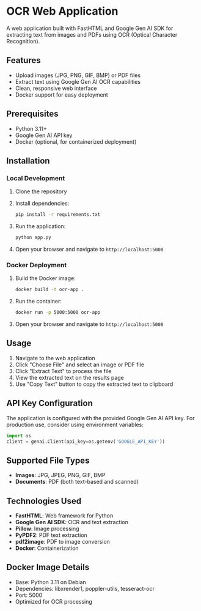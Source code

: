 # OCR Web Application

A web application built with FastHTML and Google Gen AI SDK for extracting text from images and PDFs using OCR (Optical Character Recognition).

## Features

- Upload images (JPG, PNG, GIF, BMP) or PDF files
- Extract text using Google Gen AI OCR capabilities
- Clean, responsive web interface
- Docker support for easy deployment

## Prerequisites

- Python 3.11+
- Google Gen AI API key
- Docker (optional, for containerized deployment)

## Installation

### Local Development

1. Clone the repository
2. Install dependencies:
   ```bash
   pip install -r requirements.txt
   ```

3. Run the application:
   ```bash
   python app.py
   ```

4. Open your browser and navigate to `http://localhost:5000`

### Docker Deployment

1. Build the Docker image:
   ```bash
   docker build -t ocr-app .
   ```

2. Run the container:
   ```bash
   docker run -p 5000:5000 ocr-app
   ```

3. Open your browser and navigate to `http://localhost:5000`

## Usage

1. Navigate to the web application
2. Click "Choose File" and select an image or PDF file
3. Click "Extract Text" to process the file
4. View the extracted text on the results page
5. Use "Copy Text" button to copy the extracted text to clipboard

## API Key Configuration

The application is configured with the provided Google Gen AI API key. For production use, consider using environment variables:

```python
import os
client = genai.Client(api_key=os.getenv('GOOGLE_API_KEY'))
```

## Supported File Types

- **Images**: JPG, JPEG, PNG, GIF, BMP
- **Documents**: PDF (both text-based and scanned)

## Technologies Used

- **FastHTML**: Web framework for Python
- **Google Gen AI SDK**: OCR and text extraction
- **Pillow**: Image processing
- **PyPDF2**: PDF text extraction
- **pdf2image**: PDF to image conversion
- **Docker**: Containerization

## Docker Image Details

- Base: Python 3.11 on Debian
- Dependencies: libxrender1, poppler-utils, tesseract-ocr
- Port: 5000
- Optimized for OCR processing
